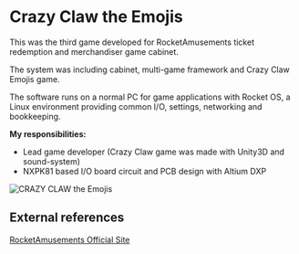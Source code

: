 # Crazy Claw the Emojis

This was the third game developed for RocketAmusements ticket redemption and merchandiser game cabinet.

The system was including cabinet, multi-game framework and Crazy Claw Emojis game.

The software runs on a normal PC for game applications with Rocket OS, a Linux environment providing common I/O, settings, networking and bookkeeping. 

**My responsibilities:**

- Lead game developer (Crazy Claw game was made with Unity3D and sound-system)
- NXPK81 based I/O board circuit and PCB design with Altium DXP

![CRAZY CLAW the Emojis](/projects/crazy_claw_emojis/crazy_claw_emojis_triple.png)

## External references

[RocketAmusements Official Site](https://www.rocketamusements.com)

